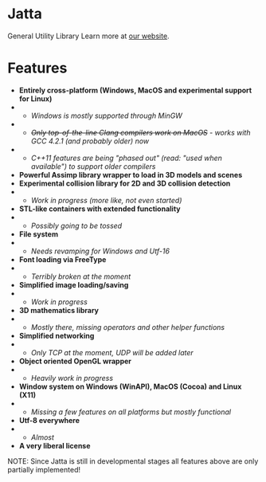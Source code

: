 Jatta
=====

General Utility Library
Learn more at [our website](http://jatta.zethes.com/).

Features
=====

* <b>Entirely cross-platform (Windows, MacOS and experimental support for Linux)</b>
* - <i>Windows is mostly supported through MinGW</i>
* - <i><del>Only top-of-the-line Clang compilers work on MacOS</del> - works with GCC 4.2.1 (and probably older) now</i>
* - <i>C++11 features are being "phased out" (read: "used when available") to support older compilers</i>
* <b>Powerful Assimp library wrapper to load in 3D models and scenes</b>
* <b>Experimental collision library for 2D and 3D collision detection</b>
* - <i>Work in progress (more like, not even started)</i>
* <b>STL-like containers with extended functionality</b>
* - <i>Possibly going to be tossed</i>
* <b>File system</b>
* - <i>Needs revamping for Windows and Utf-16</i>
* <b>Font loading via FreeType</b>
* - <i>Terribly broken at the moment</i>
* <b>Simplified image loading/saving</b>
* - <i>Work in progress</i>
* <b>3D mathematics library</b>
* - <i>Mostly there, missing operators and other helper functions</i>
* <b>Simplified networking</b>
* - <i>Only TCP at the moment, UDP will be added later</i>
* <b>Object oriented OpenGL wrapper</b>
* - <i>Heavily work in progress</i>
* <b>Window system on Windows (WinAPI), MacOS (Cocoa) and Linux (X11)</b>
* - <i>Missing a few features on all platforms but mostly functional</i>
* <b>Utf-8 everywhere</b>
* - <i>Almost</i>
* <b>A very liberal license</b>

NOTE: Since Jatta is still in developmental stages all features above are only partially implemented!
